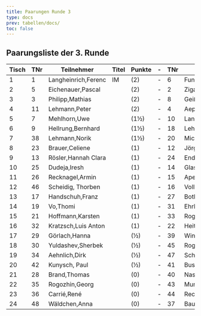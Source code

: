 ```yaml
---
title: Paarungen Runde 3
type: docs
prev: tabellen/docs/
toc: false
---
```



## Paarungsliste der 3. Runde

| Tisch | TNr | Teilnehmer            | Titel | Punkte | - | TNr | Teilnehmer            | Titel | Punkte | Ergebnis |
|-------|-----|-----------------------|-------|--------|---|-----|-----------------------|-------|--------|----------|
| 1     | 1   | Langheinrich,Ferenc    | IM    | (2)    | - | 6   | Funtikov,Mykhailo     |       | (2)    | -        |
| 2     | 5   | Eichenauer,Pascal      |       | (2)    | - | 2   | Ziganshin,Ainur       |       | (2)    | -        |
| 3     | 3   | Philipp,Mathias        |       | (2)    | - | 8   | Geißhirt,Marco        |       | (2)    | -        |
| 4     | 11  | Lehmann,Peter          |       | (2)    | - | 4   | Aepfler,Christian     | FM    | (2)    | -        |
| 5     | 7   | Mehlhorn,Uwe           |       | (1½)   | - | 10  | Langer,Paul Georg     |       | (2)    | -        |
| 6     | 9   | Hellrung,Bernhard      |       | (1½)   | - | 18  | Lehmann,Georg         |       | (1½)   | -        |
| 7     | 38  | Lehmann,Norik          |       | (1½)   | - | 20  | Michael,Torsten       |       | (1½)   | -        |
| 8     | 23  | Brauer,Celiene         |       | (1)    | - | 12  | Jörges,Frank          |       | (1)    | -        |
| 9     | 13  | Rösler,Hannah Clara    |       | (1)    | - | 24  | Endter,Marcel         |       | (1)    | -        |
| 10    | 25  | Dudeja,Iresh           |       | (1)    | - | 14  | Glaser,Bernhard       |       | (1)    | -        |
| 11    | 26  | Recknagel,Armin        |       | (1)    | - | 15  | Apel,Linus            |       | (1)    | -        |
| 12    | 46  | Scheidig, Thorben      |       | (1)    | - | 16  | Volland,Ralf          |       | (1)    | -        |
| 13    | 17  | Handschuh,Franz        |       | (1)    | - | 27  | Bothe,Florian         |       | (1)    | -        |
| 14    | 19  | Vo,Thomi               |       | (1)    | - | 31  | Ehrle,Jens            |       | (1)    | -        |
| 15    | 21  | Hoffmann,Karsten       |       | (1)    | - | 33  | Rogozhin,David        |       | (1)    | -        |
| 16    | 32  | Kratzsch,Luis Anton    |       | (1)    | - | 22  | Heitmann,Erik         |       | (1)    | -        |
| 17    | 29  | Görlach,Hanna          |       | (½)    | - | 39  | Winger,Frank          |       | (1)    | -        |
| 18    | 30  | Yuldashev,Sherbek      |       | (½)    | - | 45  | Rogozhin,Vladislav    |       | (½)    | -        |
| 19    | 34  | Aehnlich,Dirk          |       | (½)    | - | 47  | Schwarzer,Jonas       |       | (½)    | -        |
| 20    | 42  | Kunysch, Paul          |       | (½)    | - | 41  | Busch,Leon            |       | (½)    | -        |
| 21    | 28  | Brand,Thomas           |       | (0)    | - | 40  | Nasiri,Ronika         |       | (0)    | -        |
| 22    | 35  | Rogozhin,Georg         |       | (0)    | - | 43  | Munk,Peter            |       | (0)    | -        |
| 23    | 36  | Carrié,René            |       | (0)    | - | 44  | Recknagel,Lars        |       | (0)    | -        |
| 24    | 48  | Wäldchen,Anna          |       | (0)    | - | 37  | Bauroth,Raphael       |       | (0)    | -        |
